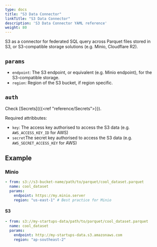```yaml
---
type: docs
title: "S3 Data Connector"
linkTitle: "S3 Data Connector"
description: 'S3 Data Connector YAML reference'
weight: 80
---
```


S3 as a connector for federated SQL query across Parquet files stored in S3, or S3-compatible storage solutions (e.g. Minio, Cloudflare R2).

## `params`

- `endpoint`: The S3 endpoint, or equivalent (e.g. Minio endpoint), for the S3-compatible storage. 
- `region`: Region of the S3 bucket, if region specific. 

## `auth`

Check [Secrets]({{<ref "reference/Secrets">}}).

Required attribbutes:
- `key`: The access key authorised to access the S3 data (e.g. `AWS_ACCESS_KEY_ID` for AWS)
- `secret`The secret key authorised to access the S3 data (e.g. `AWS_SECRET_ACCESS_KEY` for AWS)


## Example
### Minio
```yaml
- from: s3://s3-bucket-name/path/to/parquet/cool_dataset.parquet
  name: cool_dataset
  params:
    endpoint: https://my.minio.server
    region: "us-east-1" # Best practice for Minio
```

#### S3
```yaml
- from: s3://my-startups-data/path/to/parquet/cool_dataset.parquet
  name: cool_dataset
  params:
    endpoint: http://my-startups-data.s3.amazonaws.com
    region: "ap-southeast-2"
```